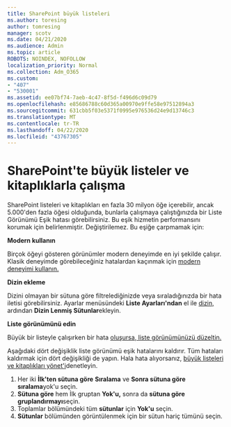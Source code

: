 ```yaml
---
title: SharePoint büyük listeleri
ms.author: toresing
author: tomresing
manager: scotv
ms.date: 04/21/2020
ms.audience: Admin
ms.topic: article
ROBOTS: NOINDEX, NOFOLLOW
localization_priority: Normal
ms.collection: Adm_O365
ms.custom:
- "407"
- "530001"
ms.assetid: ee07bf74-7aeb-4c47-8f5d-f496d6c09d79
ms.openlocfilehash: e85686788c60d365a00970e9ffe58e97512894a3
ms.sourcegitcommit: 631cbb5f03e5371f0995e976536d24e9d13746c3
ms.translationtype: MT
ms.contentlocale: tr-TR
ms.lasthandoff: 04/22/2020
ms.locfileid: "43767305"
---
```

# <a name="work-with-large-lists-and-libraries-in-sharepoint"></a>SharePoint'te büyük listeler ve kitaplıklarla çalışma

SharePoint listeleri ve kitaplıkları en fazla 30 milyon öğe içerebilir, ancak 5.000'den fazla öğesi olduğunda, bunlarla çalışmaya çalıştığınızda bir Liste Görünümü Eşik hatası görebilirsiniz. Bu eşik hizmetin performansını korumak için belirlenmiştir. Değiştirilemez. Bu eşiğe çarpmamak için:

**Modern kullanın**

Birçok öğeyi gösteren görünümler modern deneyimde en iyi şekilde çalışır. Klasik deneyimde görebileceğiniz hatalardan kaçınmak için [modern deneyimi kullanın.](https://support.office.com/article/66dac24b-4177-4775-bf50-3d267318caa9)

**Dizin ekleme**

Dizini olmayan bir sütuna göre filtrelediğinizde veya sıraladığınızda bir hata iletisi görebilirsiniz. Ayarlar menüsündeki **Liste Ayarları'ndan** el ile [dizin,](https://support.office.com/article/f3f00554-b7dc-44d1-a2ed-d477eac463b0) ardından **Dizin Lenmiş Sütunlar**ekleyin.

**Liste görünümünü edin**

Büyük bir listeyle çalışırken bir hata [oluşursa, liste görünümünüzü düzeltin.](https://support.office.com/article/15916903-e79a-423f-b4e2-02d37e1ff372)

Aşağıdaki dört değişiklik liste görünümü eşik hatalarını kaldırır. Tüm hataları kaldırmak için dört değişikliği de yapın. Hala hata alıyorsanız, [büyük listeleri ve kitaplıkları yönet'i](https://support.office.com/article/B8588DAE-9387-48C2-9248-C24122F07C59)denetleyin.

1. Her iki **İlk'ten sütuna göre** **Sıralama** ve **Sonra sütuna göre sıralama**yok'u seçin.
2. **Sütuna göre** hem İlk gruptan **Yok'u,** sonra da **sütuna göre gruplandırmayı**seçin.
3. Toplamlar bölümündeki tüm **sütunlar** için **Yok'u** seçin.
4. **Sütunlar** bölümünden görüntülenmek için bir sütun hariç tümünü seçin.

